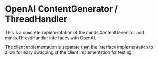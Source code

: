 # OpenAI ContentGenerator / ThreadHandler

This is a concrete implementation of the minds.ContentGenerator and
minds.ThreadHandler interfaces with OpenAI.

The client implementation is separate than the interface implementation to
allow for easy swapping of the client implementation for testing.